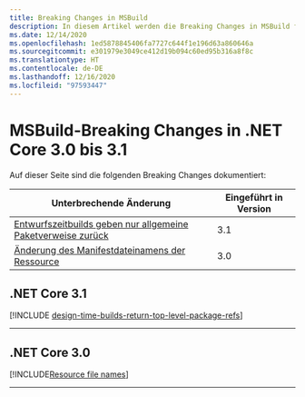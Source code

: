 ```yaml
---
title: Breaking Changes in MSBuild
description: In diesem Artikel werden die Breaking Changes in MSBuild für .NET Core 3.0 bis 3.1 aufgelistet.
ms.date: 12/14/2020
ms.openlocfilehash: 1ed5878845406fa7727c644f1e196d63a860646a
ms.sourcegitcommit: e301979e3049ce412d19b094c60ed95b316a8f8c
ms.translationtype: HT
ms.contentlocale: de-DE
ms.lasthandoff: 12/16/2020
ms.locfileid: "97593447"
---
```

# <a name="msbuild-breaking-changes-in-net-core-30---31"></a>MSBuild-Breaking Changes in .NET Core 3.0 bis 3.1

Auf dieser Seite sind die folgenden Breaking Changes dokumentiert:

| Unterbrechende Änderung | Eingeführt in Version |
| - | - |
| [Entwurfszeitbuilds geben nur allgemeine Paketverweise zurück](#design-time-builds-only-return-top-level-package-references) | 3.1 |
| [Änderung des Manifestdateinamens der Ressource](#resource-manifest-file-name-change) | 3.0 |

## <a name="net-core-31"></a>.NET Core 3.1

[!INCLUDE [design-time-builds-return-top-level-package-refs](../../../includes/core-changes/msbuild/3.1/design-time-builds-return-top-level-package-refs.md)]

***

## <a name="net-core-30"></a>.NET Core 3.0

[!INCLUDE[Resource file names](~/includes/core-changes/msbuild/3.0/resource-manifest-name.md)]

***
